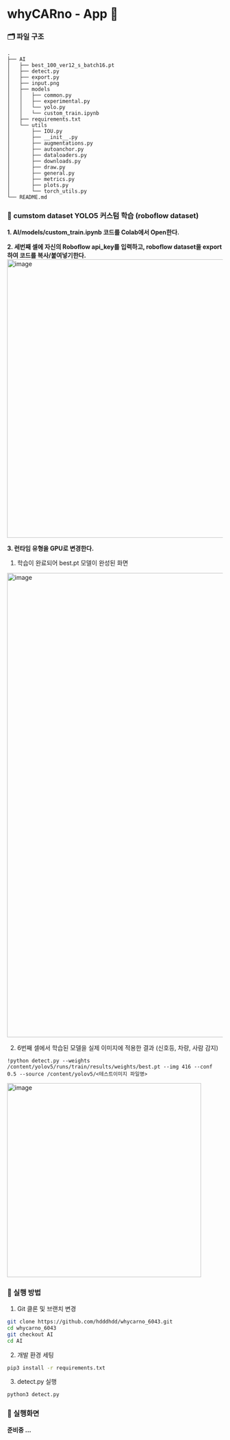 # whyCARno - App 📱

### 🗂️ 파일 구조
```
.
├── AI
│   ├── best_100_ver12_s_batch16.pt
│   ├── detect.py
│   ├── export.py
│   ├── input.png
│   ├── models
│   │   ├── common.py
│   │   ├── experimental.py
│   │   └── yolo.py
│   │   └── custom_train.ipynb
│   ├── requirements.txt
│   └── utils
│       ├── IOU.py
│       ├── __init__.py
│       ├── augmentations.py
│       ├── autoanchor.py
│       ├── dataloaders.py
│       ├── downloads.py
│       ├── draw.py
│       ├── general.py
│       ├── metrics.py
│       ├── plots.py
│       └── torch_utils.py
└── README.md
```

### 🔎 cumstom dataset YOLO5 커스텀 학습 (roboflow dataset)
**1. AI/models/custom_train.ipynb 코드를 Colab에서 Open한다.**

**2. 세번째 셀에 자신의 Roboflow api_key를 입력하고, roboflow dataset을 export하여 코드를 복사/붙여넣기한다.**
<img width="650" alt="image" src="https://github.com/hdddhdd/whycarno_6043/assets/71762328/6080b031-62c3-4e57-9f65-438fc4a57803">

**3. 런타임 유형을 GPU로 변경한다.**

1) 학습이 완료되어 best.pt 모델이 완성된 화면
<img width="1084" alt="image" src="https://github.com/hdddhdd/whycarno_6043/assets/71762328/70789ab0-e193-41ff-b6eb-2a06c0ebf25c">


2) 6번째 셀에서 학습된 모델을 실제 이미지에 적용한 결과 (신호등, 차량, 사람 감지)
```
!python detect.py --weights /content/yolov5/runs/train/results/weights/best.pt --img 416 --conf 0.5 --source /content/yolov5/<테스트이미지 파일명>
```
<img width="453" alt="image" src="https://github.com/hdddhdd/whycarno_6043/assets/71762328/f164777f-22f6-4602-a93c-aeb3594f240f">



### 🚀 실행 방법
1. Git 클론 및 브랜치 변경
  ```bash
  git clone https://github.com/hdddhdd/whycarno_6043.git
  cd whycarno_6043
  git checkout AI
  cd AI
  ```

2. 개발 환경 세팅
  ```bash
  pip3 install -r requirements.txt
  ```

3. detect.py 실행
  ```bash
  python3 detect.py
  ```

### 📸 실행화면
**준비중 ...**
